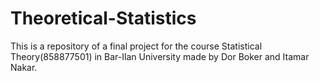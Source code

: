 # Theoretical-Statistics

This is a repository of a final project for the course Statistical Theory(858877501) in Bar-Ilan University made by Dor Boker and Itamar Nakar.
